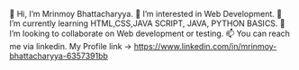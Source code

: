 👋 Hi, I’m Mrinmoy Bhattacharyya.
👀 I’m interested in Web Development.
🌱 I’m currently learning HTML,CSS,JAVA SCRIPT, JAVA, PYTHON BASICS.
💞️ I’m looking to collaborate on Web development or testing.
📫 You can reach me via linkedin.  My Profile link -> https://www.linkedin.com/in/mrinmoy-bhattacharyya-6357391bb

